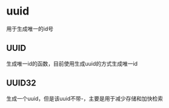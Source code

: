 # uuid

用于生成唯一的id号

## UUID

生成唯一id的函数，目前使用生成uuid的方式生成唯一id

## UUID32

生成一个uuid，但是该uuid不带-，主要是用于减少存储和加快检索
